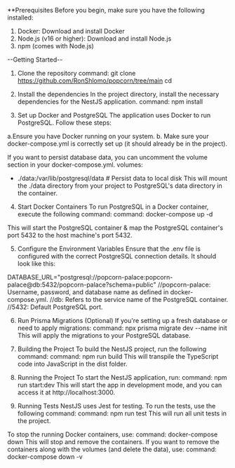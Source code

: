 **Prerequisites
Before you begin, make sure you have the following installed:

1. Docker: Download and install Docker
2. Node.js (v16 or higher): Download and install Node.js
3. npm (comes with Node.js)

--Getting Started--
1. Clone the repository
command: git clone https://github.com/RonShlomo/popcorn/tree/main cd <your-project-directory>

2. Install the dependencies
In the project directory, install the necessary dependencies for the NestJS application.
command: npm install

3. Set up Docker and PostgreSQL
The application uses Docker to run PostgreSQL. Follow these steps:

a.Ensure you have Docker running on your system.
b. Make sure your docker-compose.yml is correctly set up (it should already be in the project).

If you want to persist database data, you can uncomment the volume section in your docker-compose.yml.
volumes:
  - ./data:/var/lib/postgresql/data  # Persist data to local disk
This will mount the ./data directory from your project to PostgreSQL's data directory in the container.

4. Start Docker Containers
To run PostgreSQL in a Docker container, execute the following command:
command: docker-compose up -d

This will start the PostgreSQL container & map the PostgreSQL container's port 5432 to the host machine's port 5432.

5. Configure the Environment Variables
Ensure that the .env file is configured with the correct PostgreSQL connection details. It should look like this:

DATABASE_URL="postgresql://popcorn-palace:popcorn-palace@db:5432/popcorn-palace?schema=public"
//popcorn-palace: Username, password, and database name as defined in docker-compose.yml.
//db: Refers to the service name of the PostgreSQL container.
//5432: Default PostgreSQL port.

6. Run Prisma Migrations (Optional)
If you're setting up a fresh database or need to apply migrations:
command: npx prisma migrate dev --name init
This will apply the migrations to your PostgreSQL database.

7. Building the Project
To build the NestJS project, run the following command:
command: npm run build
This will transpile the TypeScript code into JavaScript in the dist folder.

8. Running the Project
To start the NestJS application, run:
command: npm run start:dev
This will start the app in development mode, and you can access it at http://localhost:3000.

9. Running Tests
NestJS uses Jest for testing. To run the tests, use the following command:
command: npm run test
This will run all unit tests in the project.

To stop the running Docker containers, use:
command: docker-compose down
This will stop and remove the containers. If you want to remove the containers along with the volumes (and delete the data), use:
command: docker-compose down -v

